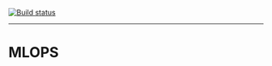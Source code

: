 
[![Build status](https://dev.azure.com/rafrasia/firstProject/_apis/build/status/test_MLOPS)](https://dev.azure.com/rafrasia/firstProject/_build/latest?definitionId=6)


----


# MLOPS
 
